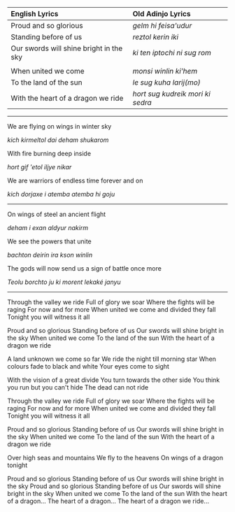 | **English Lyrics** | **Old Adinjo Lyrics**  |
|:-|:-|
| Proud and so glorious | _gelm hi feisa'udur_ |
| Standing before of us | _reztol kerin iki_ |
| Our swords will shine bright in the sky | _ki ten iptochi ni sug rom_ |
| | |
| When united we come | _monsi winlin ki'hem_ |
| To the land of the sun | _le sug kuha larij(mo)_ |
| With the heart of a dragon we ride | _hort sug kudreik mori ki sedra_ |

---

We are flying on wings in winter sky

_kich kirmeltol dai deham shukarom_

With fire burning deep inside

_hort gif 'etol iljye nikar_

We are warriors of endless time forever and on

_kich dorjaxe i atemba atemba hi goju_

---

On wings of steel an ancient flight

_deham i exan aldyur nakirm_

We see the powers that unite

_bachton deirin ira kson winlin_

The gods will now send us a sign of battle once more

_Teolu borchto ju ki morent lekaké janyu_

---

Through the valley we ride
Full of glory we soar
Where the fights will be raging
For now and for more
When united we come
and divided they fall
Tonight you will witness it all

Proud and so glorious
Standing before of us
Our swords will shine bright in the sky
When united we come
To the land of the sun
With the heart of a dragon we ride

A land unknown we come so far
We ride the night till morning star
When colours fade to black and white
Your eyes come to sight

With the vision of a great divide
You turn towards the other side
You think you run but you can't hide
The dead can not ride

Through the valley we ride
Full of glory we soar
Where the fights will be raging
For now and for more
When united we come
and divided they fall
Tonight you will witness it all

Proud and so glorious
Standing before of us
Our swords will shine bright in the sky
When united we come
To the land of the sun
With the heart of a dragon we ride

Over high seas and mountains
We fly to the heavens
On wings of a dragon tonight

Proud and so glorious
Standing before of us
Our swords will shine bright in the sky
Proud and so glorious
Standing before of us
Our swords will shine bright in the sky
When united we come
To the land of the sun
With the heart of a dragon...
The heart of a dragon...
The heart of a dragon we ride...
